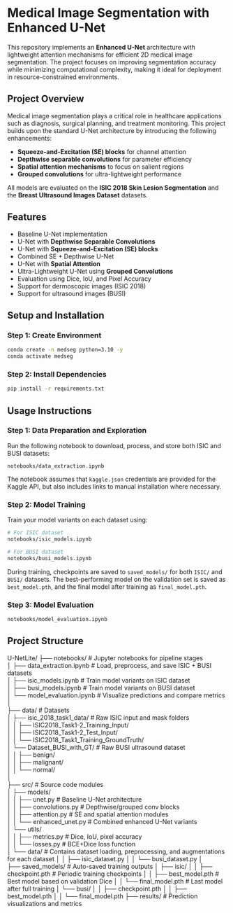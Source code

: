 # Medical Image Segmentation with Enhanced U-Net

This repository implements an **Enhanced U-Net** architecture with lightweight attention mechanisms for efficient 2D medical image segmentation. The project focuses on improving segmentation accuracy while minimizing computational complexity, making it ideal for deployment in resource-constrained environments.


## Project Overview

Medical image segmentation plays a critical role in healthcare applications such as diagnosis, surgical planning, and treatment monitoring. This project builds upon the standard U-Net architecture by introducing the following enhancements:

- **Squeeze-and-Excitation (SE) blocks** for channel attention  
- **Depthwise separable convolutions** for parameter efficiency  
- **Spatial attention mechanisms** to focus on salient regions  
- **Grouped convolutions** for ultra-lightweight performance  

All models are evaluated on the **ISIC 2018 Skin Lesion Segmentation** and the **Breast Ultrasound Images Dataset** datasets.


## Features

- Baseline U-Net implementation
- U-Net with **Depthwise Separable Convolutions**  
- U-Net with **Squeeze-and-Excitation (SE) blocks**  
- Combined SE + Depthwise U-Net  
- U-Net with **Spatial Attention**  
- Ultra-Lightweight U-Net using **Grouped Convolutions**  
- Evaluation using Dice, IoU, and Pixel Accuracy  
- Support for dermoscopic images (ISIC 2018)
- Support for ultrasound images (BUSI)  


## Setup and Installation

### Step 1: Create Environment

```bash
conda create -n medseg python=3.10 -y
conda activate medseg
```

### Step 2: Install Dependencies

```bash
pip install -r requirements.txt
```

## Usage Instructions
### Step 1: Data Preparation and Exploration

Run the following notebook to download, process, and store both ISIC and BUSI datasets:
```
notebooks/data_extraction.ipynb
```
The notebook assumes that `kaggle.json` credentials are provided for the Kaggle API, but also includes links to manual installation where necessary.
### Step 2: Model Training
Train your model variants on each dataset using:
```bash
# For ISIC dataset
notebooks/isic_models.ipynb

# For BUSI dataset
notebooks/busi_models.ipynb
```

During training, checkpoints are saved to `saved_models/` for both `ISIC/` and `BUSI/` datasets. The best-performing model on the validation set is saved as `best_model.pth`, and the final model after training as `final_model.pth`.
### Step 3: Model Evaluation


```bash
notebooks/model_evaluation.ipynb
```



## Project Structure
U-NetLite/
├── notebooks/ # Jupyter notebooks for pipeline stages  
│ ├── data_extraction.ipynb # Load, preprocess, and save ISIC + BUSI datasets  
│ ├── isic_models.ipynb # Train model variants on ISIC dataset  
│ ├── busi_models.ipynb # Train model variants on BUSI dataset  
│ └── model_evaluation.ipynb # Visualize predictions and compare metrics  
│  
├── data/ # Datasets  
│ ├── isic_2018_task1_data/ # Raw ISIC input and mask folders  
│ │ ├── ISIC2018_Task1-2_Training_Input/  
│ │ ├── ISIC2018_Task1-2_Test_Input/  
│ │ └── ISIC2018_Task1_Training_GroundTruth/  
│ └── Dataset_BUSI_with_GT/ # Raw BUSI ultrasound dataset  
│ │ ├── benign/  
│ │ ├── malignant/  
│ │ └── normal/  
│  
├── src/ # Source code modules  
│ ├── models/  
│ │ ├── unet.py # Baseline U-Net architecture  
│ │ ├── convolutions.py # Depthwise/grouped conv blocks  
│ │ ├── attention.py # SE and spatial attention modules  
│ │ └── enhanced_unet.py # Combined enhanced U-Net variants  
│ └── utils/  
│ │ ├── metrics.py # Dice, IoU, pixel accuracy  
│ │ └── losses.py # BCE+Dice loss function  
│ └── data/ # Contains dataset loading, preprocessing, and augmentations for each dataset
│ │ ├── isic_dataset.py 
│ │ └── busi_dataset.py
│  
├── saved_models/  # Auto-saved training outputs
│   ├── isic/
│ │ ├── checkpoint.pth          # Periodic training checkpoints
│ │ ├── best_model.pth          # Best model based on validation Dice
│ │ └── final_model.pth          # Last model after full training
│   └── busi/
│ │ ├── checkpoint.pth
│ │ ├── best_model.pth
│ │ └── final_model.pth
├── results/ # Prediction visualizations and metrics